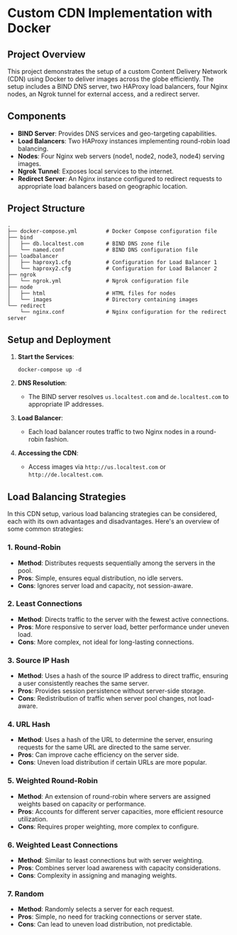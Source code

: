 # Custom CDN Implementation with Docker

## Project Overview

This project demonstrates the setup of a custom Content Delivery Network (CDN) using Docker to deliver images across the globe efficiently. The setup includes a BIND DNS server, two HAProxy load balancers, four Nginx nodes, an Ngrok tunnel for external access, and a redirect server.

## Components

- **BIND Server**: Provides DNS services and geo-targeting capabilities.
- **Load Balancers**: Two HAProxy instances implementing round-robin load balancing.
- **Nodes**: Four Nginx web servers (node1, node2, node3, node4) serving images.
- **Ngrok Tunnel**: Exposes local services to the internet.
- **Redirect Server**: An Nginx instance configured to redirect requests to appropriate load balancers based on geographic location.

## Project Structure

```
.
├── docker-compose.yml         # Docker Compose configuration file
├── bind
│   ├── db.localtest.com       # BIND DNS zone file
│   └── named.conf             # BIND DNS configuration file
├── loadbalancer
│   ├── haproxy1.cfg           # Configuration for Load Balancer 1
│   └── haproxy2.cfg           # Configuration for Load Balancer 2
├── ngrok
│   └── ngrok.yml              # Ngrok configuration file
├── node
│   ├── html                   # HTML files for nodes
│   └── images                 # Directory containing images
└── redirect
    └── nginx.conf             # Nginx configuration for the redirect server
```

## Setup and Deployment

1. **Start the Services**:
   ```
   docker-compose up -d
   ```

2. **DNS Resolution**:
   - The BIND server resolves `us.localtest.com` and `de.localtest.com` to appropriate IP addresses.

3. **Load Balancer**:
   - Each load balancer routes traffic to two Nginx nodes in a round-robin fashion.

4. **Accessing the CDN**:
   - Access images via `http://us.localtest.com` or `http://de.localtest.com`.

## Load Balancing Strategies

In this CDN setup, various load balancing strategies can be considered, each with its own advantages and disadvantages. Here's an overview of some common strategies:

### 1. Round-Robin
- **Method**: Distributes requests sequentially among the servers in the pool.
- **Pros**: Simple, ensures equal distribution, no idle servers.
- **Cons**: Ignores server load and capacity, not session-aware.

### 2. Least Connections
- **Method**: Directs traffic to the server with the fewest active connections.
- **Pros**: More responsive to server load, better performance under uneven load.
- **Cons**: More complex, not ideal for long-lasting connections.

### 3. Source IP Hash
- **Method**: Uses a hash of the source IP address to direct traffic, ensuring a user consistently reaches the same server.
- **Pros**: Provides session persistence without server-side storage.
- **Cons**: Redistribution of traffic when server pool changes, not load-aware.

### 4. URL Hash
- **Method**: Uses a hash of the URL to determine the server, ensuring requests for the same URL are directed to the same server.
- **Pros**: Can improve cache efficiency on the server side.
- **Cons**: Uneven load distribution if certain URLs are more popular.

### 5. Weighted Round-Robin
- **Method**: An extension of round-robin where servers are assigned weights based on capacity or performance.
- **Pros**: Accounts for different server capacities, more efficient resource utilization.
- **Cons**: Requires proper weighting, more complex to configure.

### 6. Weighted Least Connections
- **Method**: Similar to least connections but with server weighting.
- **Pros**: Combines server load awareness with capacity considerations.
- **Cons**: Complexity in assigning and managing weights.

### 7. Random
- **Method**: Randomly selects a server for each request.
- **Pros**: Simple, no need for tracking connections or server state.
- **Cons**: Can lead to uneven load distribution, not predictable.
